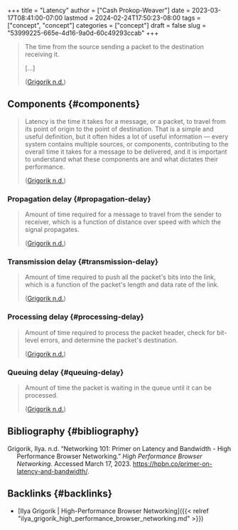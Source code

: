 +++
title = "Latency"
author = ["Cash Prokop-Weaver"]
date = 2023-03-17T08:41:00-07:00
lastmod = 2024-02-24T17:50:23-08:00
tags = ["concept", "concept"]
categories = ["concept"]
draft = false
slug = "53999225-665e-4d16-9a0d-60c49293ccab"
+++

> The time from the source sending a packet to the destination receiving it.
>
> [...]
>
> (<a href="#citeproc_bib_item_1">Grigorik n.d.</a>)


## Components {#components}

> Latency is the time it takes for a message, or a packet, to travel from its point of origin to the point of destination. That is a simple and useful definition, but it often hides a lot of useful information — every system contains multiple sources, or components, contributing to the overall time it takes for a message to be delivered, and it is important to understand what these components are and what dictates their performance.
>
> (<a href="#citeproc_bib_item_1">Grigorik n.d.</a>)


### Propagation delay {#propagation-delay}

> Amount of time required for a message to travel from the sender to receiver, which is a function of distance over speed with which the signal propagates.
>
> (<a href="#citeproc_bib_item_1">Grigorik n.d.</a>)


### Transmission delay {#transmission-delay}

> Amount of time required to push all the packet's bits into the link, which is a function of the packet's length and data rate of the link.
>
> (<a href="#citeproc_bib_item_1">Grigorik n.d.</a>)


### Processing delay {#processing-delay}

> Amount of time required to process the packet header, check for bit-level errors, and determine the packet's destination.
>
> (<a href="#citeproc_bib_item_1">Grigorik n.d.</a>)


### Queuing delay {#queuing-delay}

> Amount of time the packet is waiting in the queue until it can be processed.
>
> (<a href="#citeproc_bib_item_1">Grigorik n.d.</a>)


## Bibliography {#bibliography}

<style>.csl-entry{text-indent: -1.5em; margin-left: 1.5em;}</style><div class="csl-bib-body">
  <div class="csl-entry"><a id="citeproc_bib_item_1"></a>Grigorik, Ilya. n.d. “Networking 101: Primer on Latency and Bandwidth - High Performance Browser Networking.” <i>High Performance Browser Networking</i>. Accessed March 17, 2023. <a href="https://hpbn.co/primer-on-latency-and-bandwidth/">https://hpbn.co/primer-on-latency-and-bandwidth/</a>.</div>
</div>


## Backlinks {#backlinks}

-   [Ilya Grigorik | High-Performance Browser Networking]({{< relref "ilya_grigorik_high_performance_browser_networking.md" >}})
